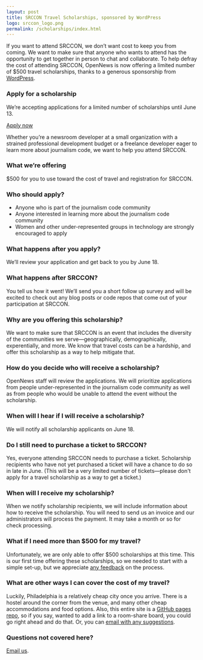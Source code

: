 ```yaml
---
layout: post
title: SRCCON Travel Scholarships, sponsored by WordPress
logo: srccon_logo.png
permalink: /scholarships/index.html
---
```

<p class="bodybig">If you want to attend SRCCON, we don&rsquo;t want cost to keep you from coming. We want to make sure that anyone who wants to attend has the opportunity to get together in person to chat and collaborate. To help defray the cost of attending SRCCON, OpenNews is now offering a limited number of $500 travel scholarships, thanks to a generous sponsorship from <a href="http://www.wordpress.org">WordPress</a>.</p>

<aside class="columns">
    <div class="col">
        <h3>Apply for a scholarship</h3>
        <p>We&rsquo;re accepting applications for a limited number of scholarships until June 13.</p>
        <a href="https://docs.google.com/forms/d/1NCN-lonwuSkPY25B-26ju8YQucgkF4Vqtuks41nrdbI/viewform" class="button">Apply now</a>
    </div>
</aside>

Whether you&rsquo;re a newsroom developer at a small organization with a strained professional development budget or a freelance developer eager to learn more about journalism code, we want to help you attend SRCCON.

### What we&rsquo;re offering
$500 for you to use toward the cost of travel and registration for SRCCON.

### Who should apply?
* Anyone who is part of the journalism code community
* Anyone interested in learning more about the journalism code community
* Women and other under-represented groups in technology are strongly encouraged to apply

### What happens after you apply?
We&rsquo;ll review your application and get back to you by June 18.

### What happens after SRCCON?
You tell us how it went! We&rsquo;ll send you a short follow up survey and will be excited to check out any blog posts or code repos that come out of your participation at SRCCON.

### Why are you offering this scholarship?
We want to make sure that SRCCON is an event that includes the diversity of the communities we serve&mdash;geographically, demographically, experentially, and more. We know that travel costs can be a hardship, and offer this scholarship as a way to help mitigate that.

### How do you decide who will receive a scholarship?
OpenNews staff will review the applications. We will prioritize applications from people under-represented in the journalism code community as well as from people who would be unable to attend the event without the scholarship.

### When will I hear if I will receive a scholarship?
We will notify all scholarship applicants on June 18.

### Do I still need to purchase a ticket to SRCCON?
Yes, everyone attending SRCCON needs to purchase a ticket. Scholarship recipients who have not yet purchased a ticket will have a chance to do so in late in June. (This will be a very limited number  of tickets—please don't apply for a travel scholarship as a way to get a ticket.)

### When will I receive my scholarship?
When we notify scholarship recipients, we will include information about how to receive the scholarship. You will need to send us an invoice and our administrators will process the payment. It may take a month or so for check processing.

### What if I need more than $500 for my travel?
Unfortunately, we are only able to offer $500 scholarships at this time. This is our first time offering these scholarships, so we needed to start with a simple set-up, but we appreciate [any feedback](erika@mozillafoundation.org) on the process.

### What are other ways I can cover the cost of my travel?
Luckily, Philadelphia is a relatively cheap city once you arrive. There is a hostel around the corner from the venue, and many other cheap accommodations and food options. Also, this entire site is a [GitHub pages repo](https://github.com/sinker/srccon), so if you say, wanted to add a link to a room-share board, you could go right ahead and do that. Or, you can [email with any suggestions](mailto:erika@mozillafoundation.org).

### Questions not covered here?
[Email us](mailto:srccon@opennews.org).
